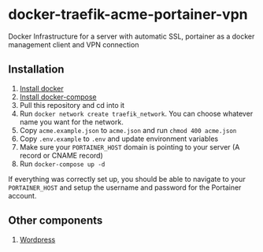 # docker-traefik-acme-portainer-vpn
Docker Infrastructure for a server with automatic SSL, portainer as a docker management client and VPN connection

## Installation
1. [Install docker](https://docs.docker.com/install/linux/docker-ce/ubuntu/)
2. [Install docker-compose](https://docs.docker.com/compose/install/)
3. Pull this repository and cd into it
4. Run `docker network create traefik_network`. You can choose whatever name you want for the network.
5. Copy `acme.example.json` to `acme.json` and run `chmod 400 acme.json`
6. Copy `.env.example` to `.env` and update environment variables
7. Make sure your `PORTAINER_HOST` domain is pointing to your server (A record or CNAME record)
8. Run `docker-compose up -d`

If everything was correctly set up, you should be able to navigate to your `PORTAINER_HOST` and setup the username and password for the Portainer account.

## Other components
1. [Wordpress](/wordpress)